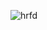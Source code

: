 ![hrfd](https://user-images.githubusercontent.com/71119800/127437326-0adca2a5-1ac1-491b-8a91-58732b137b31.png)

